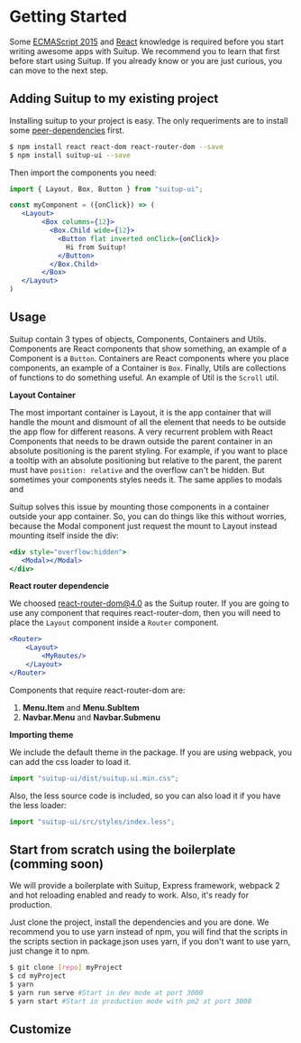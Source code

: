 # Getting Started

Some [ECMAScript 2015](http://www.ecma-international.org/ecma-262/6.0/index.html) and [React](https://facebook.github.io/react/) knowledge is required before you start writing awesome apps with Suitup. We recommend you to learn that first before start using Suitup. If you already know or you are just curious, you can move to the next step.

## Adding Suitup to my existing project

Installing suitup to your project is easy. The only requeriments are to install some [peer-dependencies](https://nodejs.org/en/blog/npm/peer-dependencies/) first.

```bash
$ npm install react react-dom react-router-dom --save
$ npm install suitup-ui --save
```

Then import the components you need:

```jsx
import { Layout, Box, Button } from "suitup-ui";

const myComponent = ({onClick}) => (
   <Layout>
    	<Box columns={12}>
          <Box.Child wide={12}>
            <Button flat inverted onClick={onClick}>
              Hi from Suitup!
            </Button>
          </Box.Child>
        </Box>
   </Layout>
)


```





## Usage 

Suitup contain 3 types of objects, Components, Containers and Utils. Components are React components that show something, an example of a Component is a `Button`. Containers are React components where you place components, an example of a Container is `Box`. Finally, Utils are collections of functions to do something useful. An example of Util is the `Scroll` util.

**Layout Container**

The most important container is Layout, it is the app container that will handle the mount and dismount of all the element that needs to be outside the app flow for different reasons. A very recurrent problem with React Components that needs to be drawn outside the parent container in an absolute positioning is the parent styling. For example, if you want to place a tooltip with an absolute positioning but relative to the parent, the parent must have `position: relative` and the overflow can't be hidden. But sometimes your components styles needs it. The same applies to modals and 

Suitup solves this issue by mounting those components in a container outside your app container. So, you can do things like this without worries, because the Modal component just request the mount to Layout instead mounting itself inside the div:

```jsx
<div style="overflow:hidden">
   <Modal></Modal>
</div>
```

**React router dependencie**

We choosed react-router-dom@4.0 as the Suitup router. If you are going to use any component that requires react-router-dom, then you will need to place the `Layout` component inside a `Router` component.

```jsx
<Router>
	<Layout>
		<MyRoutes/>
	</Layout>
</Router>
```

Components that require react-router-dom are:

1. **Menu.Item** and **Menu.SubItem**
2. **Navbar.Menu** and **Navbar.Submenu**

**Importing theme**

We include the default theme in the package. If you are using webpack, you can add the css loader to load it.

```jsx
import "suitup-ui/dist/suitup.ui.min.css";
```

Also, the less source code is included, so you can also load it if you have the less loader:

```jsx
import "suitup-ui/src/styles/index.less";
```



## Start from scratch using the boilerplate (comming soon)

We will provide a boilerplate with Suitup, Express framework, webpack 2 and hot reloading enabled and ready to work. Also, it's ready for production.

Just clone the project, install the dependencies and you are done. We recommend you to use yarn instead of npm, you will find that the scripts in the scripts section in package.json uses yarn, if you don't want to use yarn, just change it to npm.

```bash
$ git clone [repo] myProject
$ cd myProject
$ yarn
$ yarn run serve #Start in dev mode at port 3000
$ yarn start #Start in production mode with pm2 at port 3000
```

## Customize

